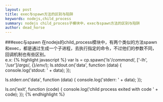 ```yaml
---
layout: post
title: exec与spawn方法的区别与陷阱
keywords: nodejs,child_process
summary: nodejs child_process子模块中，exec与spawn方法的区别与陷阱
author: dead_horse
---
```


###exec与spawn
  在nodejs的child_process模块中，有两个类似的方法spawn和exec，都是通过生成一个子进程，去执行指定的命令，不过他们的参数不同，回调机制也有些区别。  
  e.x:
  {% highlight javascript %}
  var ls = cp.spawn('ls'/*command*/, ['-lh', '/usr']/*args*/, {}/*env*/);
  ls.stdout.on('data', function (data) {
    console.log('stdout: ' + data);
  });
  
  ls.stderr.on('data', function (data) {
    console.log('stderr: ' + data);
  });
  
  ls.on('exit', function (code) {
    console.log('child process exited with code ' + code);
  });
  {% endhighlight %}  
  